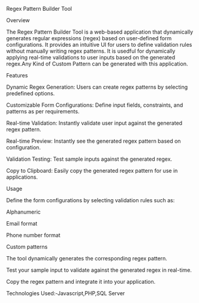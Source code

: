 Regex Pattern Builder Tool

Overview

The Regex Pattern Builder Tool is a web-based application that dynamically generates regular expressions (regex) based on user-defined form configurations. It provides an intuitive UI for users to define validation rules without manually writing regex patterns. It is usedful for dynamically applying real-time validations to user inputs based on the generated regex.Any Kind of Custom Pattern can be generated with this application.

Features

Dynamic Regex Generation: Users can create regex patterns by selecting predefined  options.

Customizable Form Configurations: Define input fields, constraints, and patterns as per requirements.

Real-time Validation: Instantly validate user input against the generated regex pattern.

Real-time Preview: Instantly see the generated regex pattern based on configuration.

Validation Testing: Test sample inputs against the generated regex.

Copy to Clipboard: Easily copy the generated regex pattern for use in applications.

Usage

Define the form configurations by selecting validation rules such as:

Alphanumeric

Email format

Phone number format

Custom patterns

The tool dynamically generates the corresponding regex pattern.

Test your sample input to validate against the generated regex in real-time.

Copy the regex pattern and integrate it into your application.

Technologies Used:-Javascript,PHP,SQL Server



